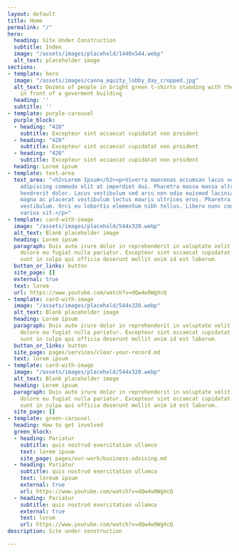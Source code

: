 ```yaml
---
layout: default
title: Home
permalink: "/"
hero:
  heading: Site Under Construction
  subtitle: Index
  image: "/assets/images/placehold/1440x544.webp"
  alt_text: placeholder image
sections:
- template: hero
  image: "/assets/images/canna_equity_lobby_day_cropped.jpg"
  alt_text: Dozens of people in bright green t-shirts standing with their fists raised
    in front of a goverment building
  heading: ''
  subtitle: ''
- template: purple-carousel
  purple_block:
  - heading: "420"
    subtitle: Excepteur sint occaecat cupidatat non proident
  - heading: "420"
    subtitle: Excepteur sint occaecat cupidatat non proident
  - heading: "420"
    subtitle: Excepteur sint occaecat cupidatat non proident
  heading: Lorem ipsum
- template: text-area
  text_area: "<h2>Lorem Ipsum</h2><p>Viverra maecenas accumsan lacus vel. Pellentesque
    adipiscing commodo elit at imperdiet dui. Pharetra massa massa ultricies mi quis
    hendrerit dolor. Lacus vestibulum sed arcu non odio euismod lacinia at. Pharetra
    magna ac placerat vestibulum lectus mauris ultrices eros. Pharetra magna ac placerat
    vestibulum. Orci eu lobortis elementum nibh tellus. Libero nunc consequat interdum
    varius sit.</p>"
- template: card-with-image
  image: "/assets/images/placehold/544x320.webp"
  alt_text: Blank placeholder image
  heading: Lorem ipsum
  paragraph: Duis aute irure dolor in reprehenderit in voluptate velit esse cillum
    dolore eu fugiat nulla pariatur. Excepteur sint occaecat cupidatat non proident,
    sunt in culpa qui officia deserunt mollit anim id est laborum.
  button_or_links: button
  site_page: []
  external: true
  text: lorem
  url: https://www.youtube.com/watch?v=dQw4w9WgXcQ
- template: card-with-image
  image: "/assets/images/placehold/544x320.webp"
  alt_text: Blank placeholder image
  heading: Lorem ipsum
  paragraph: Duis aute irure dolor in reprehenderit in voluptate velit esse cillum
    dolore eu fugiat nulla pariatur. Excepteur sint occaecat cupidatat non proident,
    sunt in culpa qui officia deserunt mollit anim id est laborum.
  button_or_links: button
  site_page: pages/services/clear-your-record.md
  text: lorem ipsum
- template: card-with-image
  image: "/assets/images/placehold/544x320.webp"
  alt_text: Blank placeholder image
  heading: Lorem ipsum
  paragraph: Duis aute irure dolor in reprehenderit in voluptate velit esse cillum
    dolore eu fugiat nulla pariatur. Excepteur sint occaecat cupidatat non proident,
    sunt in culpa qui officia deserunt mollit anim id est laborum.
  site_page: []
- template: green-carousel
  heading: How to get involved
  green_block:
  - heading: Pariatur
    subtitle: quis nostrud exercitation ullamco
    text: lorem ipsum
    site_page: pages/our-work/business-advising.md
  - heading: Pariatur
    subtitle: quis nostrud exercitation ullamco
    text: loreum ipsum
    external: true
    url: https://www.youtube.com/watch?v=dQw4w9WgXcQ
  - heading: Pariatur
    subtitle: quis nostrud exercitation ullamco
    external: true
    text: lorum
    url: https://www.youtube.com/watch?v=dQw4w9WgXcQ
description: Site under construction

---
```

